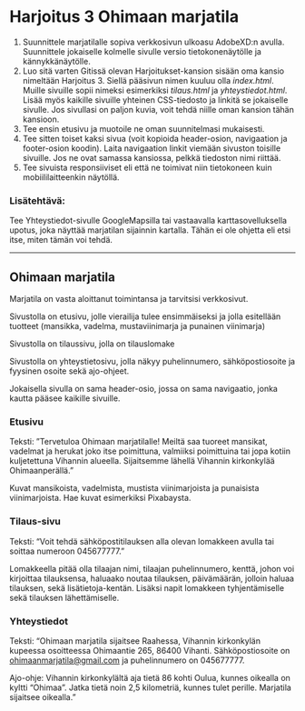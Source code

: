 # Harjoitus 3 Ohimaan marjatila

1. Suunnittele marjatilalle sopiva verkkosivun ulkoasu AdobeXD:n avulla. Suunnittele jokaiselle kolmelle sivulle versio tietokonenäytölle ja kännykkänäytölle.
2. Luo sitä varten Gitissä olevan Harjoitukset-kansion sisään oma kansio nimeltään Harjoitus 3. Siellä pääsivun nimen kuuluu olla *index.html*. Muille sivuille sopii nimeksi esimerkiksi *tilaus.html* ja *yhteystiedot.html*. Lisää myös kaikille sivuille yhteinen CSS-tiedosto ja linkitä se jokaiselle sivulle. Jos sivullasi on paljon kuvia, voit tehdä niille oman kansion tähän kansioon.
3. Tee ensin etusivu ja muotoile ne oman suunnitelmasi mukaisesti.
4. Tee sitten toiset kaksi sivua (voit kopioida header-osion, navigaation ja footer-osion koodin). Laita navigaation linkit viemään sivuston toisille sivuille. Jos ne ovat samassa kansiossa, pelkkä tiedoston nimi riittää.
5. Tee sivuista responsiiviset eli että ne toimivat niin tietokoneen kuin mobiililaitteenkin näytöllä.

### Lisätehtävä:

Tee Yhteystiedot-sivulle GoogleMapsilla tai vastaavalla karttasovelluksella upotus, joka näyttää marjatilan sijainnin kartalla. Tähän ei ole ohjetta eli etsi itse, miten tämän voi tehdä.

_________________


## Ohimaan marjatila	 

Marjatila on vasta aloittanut toimintansa ja tarvitsisi verkkosivut.  

Sivustolla on etusivu, jolle vierailija tulee ensimmäiseksi ja jolla esitellään tuotteet (mansikka, vadelma, mustaviinimarja ja punainen viinimarja) 
 
Sivustolla on tilaussivu, jolla on tilauslomake 

Sivustolla on yhteystietosivu, jolla näkyy puhelinnumero, sähköpostiosoite ja fyysinen osoite sekä ajo-ohjeet. 

Jokaisella sivulla on sama header-osio, jossa on sama navigaatio, jonka kautta pääsee kaikille sivuille. 

### Etusivu 

Teksti: ”Tervetuloa Ohimaan marjatilalle! Meiltä saa tuoreet mansikat, vadelmat ja herukat joko itse poimittuna, valmiiksi poimittuina tai jopa kotiin kuljetettuna Vihannin alueella. Sijaitsemme lähellä Vihannin kirkonkylää Ohimaanperällä.”  

Kuvat mansikoista, vadelmista, mustista viinimarjoista ja punaisista viinimarjoista. Hae kuvat esimerkiksi Pixabaysta. 

### Tilaus-sivu 

Teksti: “Voit tehdä sähköpostitilauksen alla olevan lomakkeen avulla tai soittaa numeroon 045677777.” 

Lomakkeella pitää olla tilaajan nimi, tilaajan puhelinnumero, kenttä, johon voi kirjoittaa tilauksensa, haluaako noutaa tilauksen, päivämäärän, jolloin haluaa tilauksen, sekä lisätietoja-kentän. Lisäksi napit lomakkeen tyhjentämiselle sekä tilauksen lähettämiselle. 

### Yhteystiedot 

Teksti: “Ohimaan marjatila sijaitsee Raahessa, Vihannin kirkonkylän kupeessa osoitteessa Ohimaantie 265, 86400 Vihanti. Sähköpostiosoite on ohimaanmarjatila@gmail.com ja puhelinnumero on 045677777. 

Ajo-ohje: Vihannin kirkonkylältä aja tietä 86 kohti Oulua, kunnes oikealla on kyltti “Ohimaa”. Jatka tietä noin 2,5 kilometriä, kunnes tulet perille. Marjatila sijaitsee oikealla.” 
